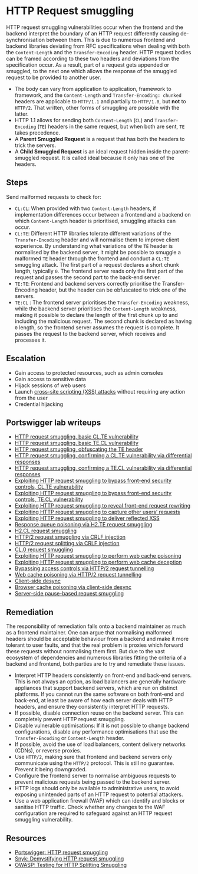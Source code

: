 # HTTP Request smuggling

HTTP request smuggling vulnerabilities occur when the frontend and the backend interpret the boundary of an HTTP request differently causing de-synchronisation between them. This is due to numerous frontend and backend libraries deviating from RFC specifications when dealing with both the `Content-Length` and the `Transfer-Encoding` header. HTTP request bodies can be framed according to these two headers and deviations from the specification occur. As a result, part of a request gets appended or smuggled, to the next one which allows the response of the smuggled request to be provided to another user.

* The body can vary from application to application, framework to framework, and the `Content-Length` and `Transfer-Encoding: chunked` headers are applicable to `HTTP/1.1` and partially to `HTTP/1.0`, but **not** to `HTTP/2`. That written, other forms of smuggling are possible with the latter.
* HTTP 1.1 allows for sending both `Content-Length` (`CL`) and `Transfer-Encoding` (`TE`) headers in the same request, but when both are sent, `TE` takes precedence.
* A **Parent Smuggled Request** is a request that has both the headers to trick the servers.
* A **Child Smuggled Request** is an ideal request hidden inside the parent-smuggled request. It is called ideal because it only has one of the headers.

## Steps

Send malformed requests to check for:

* `CL:CL`: When provided with two `Content-Length` headers, if implementation differences occur between a frontend and a backend on which `Content-Length` header is prioritised, smuggling attacks can occur.
* `CL:TE`: Different HTTP libraries tolerate different variations of the `Transfer-Encoding` header and will normalise them to improve client experience. By understanding what variations of the `TE` header is normalised by the backend server, it might be possible to smuggle a malformed `TE` header through the frontend and conduct a `CL:TE` smuggling attack. The first part of a request declares a short chunk length, typically `0`. The frontend server reads only the first part of the request and passes the second part to the back-end server.
* `TE:TE`: Frontend and backend servers correctly prioritise the Transfer-Encoding header, but the header can be obfuscated to trick one of the servers.
* `TE:CL` : The frontend server prioritises the `Transfer-Encoding` weakness, while the backend server prioritises the `Content-Length` weakness, making it possible to declare the length of the first chunk up to and including the malicious request. The second chunk is declared as having `0` length, so the frontend server assumes the request is complete. It passes the request to the backend server, which receives and processes it.

## Escalation

* Gain access to protected resources, such as admin consoles
* Gain access to sensitive data
* Hijack sessions of web users
* Launch [cross-site scripting (XSS) attacks](xss.md) without requiring any action from the user
* Credential hijacking

## Portswigger lab writeups

* [HTTP request smuggling, basic CL.TE vulnerability](../smuggling/1.md)
* [HTTP request smuggling, basic TE.CL vulnerability](../smuggling/2.md)
* [HTTP request smuggling, obfuscating the TE header](../smuggling/3.md)
* [HTTP request smuggling, confirming a CL.TE vulnerability via differential responses](../smuggling/4.md)
* [HTTP request smuggling, confirming a TE.CL vulnerability via differential responses](../smuggling/5.md)
* [Exploiting HTTP request smuggling to bypass front-end security controls, CL.TE vulnerability](../smuggling/6.md)
* [Exploiting HTTP request smuggling to bypass front-end security controls, TE.CL vulnerability](../smuggling/7.md)
* [Exploiting HTTP request smuggling to reveal front-end request rewriting](../smuggling/8.md)
* [Exploiting HTTP request smuggling to capture other users’ requests](../smuggling/9.md)
* [Exploiting HTTP request smuggling to deliver reflected XSS](../smuggling/10.md)
* [Response queue poisoning via H2.TE request smuggling](../smuggling/11.md)
* [H2.CL request smuggling](../smuggling/12.md)
* [HTTP/2 request smuggling via CRLF injection](../smuggling/13.md)
* [HTTP/2 request splitting via CRLF injection](../smuggling/14.md)
* [CL.0 request smuggling](../smuggling/15.md)
* [Exploiting HTTP request smuggling to perform web cache poisoning](../smuggling/16.md)
* [Exploiting HTTP request smuggling to perform web cache deception](../smuggling/17.md)
* [Bypassing access controls via HTTP/2 request tunnelling](../smuggling/18.md)
* [Web cache poisoning via HTTP/2 request tunnelling](../smuggling/19.md)
* [Client-side desync](../smuggling/20.md)
* [Browser cache poisoning via client-side desync](../smuggling/21.md)
* [Server-side pause-based request smuggling](../smuggling/22.md)

## Remediation

The responsibility of remediation falls onto a backend maintainer as much as a frontend maintainer. One can argue that normalising malformed headers should be acceptable behaviour from a backend and make it more tolerant to user faults, and that the real problem is proxies which forward these requests without normalising them first. But due to the vast ecosystem of dependencies and numerous libraries fitting the criteria of a backend and frontend, both parties are to try and remediate these issues.

* Interpret HTTP headers consistently on front-end and back-end servers. This is not always an option, as load balancers are generally hardware appliances that support backend servers, which are run on distinct platforms. If you cannot run the same software on both front-end and back-end, at least be aware of how each server deals with HTTP headers, and ensure they consistently interpret HTTP requests.
* If possible, disable connection reuse on the backend server. This can completely prevent HTTP request smuggling.
* Disable vulnerable optimisations: If it is not possible to change backend configurations, disable any performance optimisations that use the `Transfer-Encoding` or `Content-Length` header. 
* If possible, avoid the use of load balancers, content delivery networks (CDNs), or reverse proxies.
* Use `HTTP/2`, making sure that frontend and backend servers only communicate using the `HTTP/2` protocol. This is still no guarantee. Prevent it being downgraded.
* Configure the frontend server to normalise ambiguous requests to prevent malicious requests being passed to the backend server.
* HTTP logs should only be available to administrative users, to avoid exposing unintended parts of an HTTP request to potential attackers.
* Use a web application firewall (WAF) which can identify and blocks or sanitise HTTP traffic. Check whether any changes to the WAF configuration are required to safeguard against an HTTP request smuggling vulnerability.

## Resources

* [Portswigger: HTTP request smuggling](https://portswigger.net/web-security/request-smuggling)
* [Snyk: Demystifying HTTP request smuggling](https://snyk.io/blog/demystifying-http-request-smuggling/)
* [OWASP: Testing for HTTP Splitting Smuggling](https://owasp.org/www-project-web-security-testing-guide/latest/4-Web_Application_Security_Testing/07-Input_Validation_Testing/15-Testing_for_HTTP_Splitting_Smuggling)